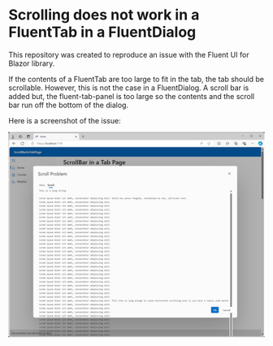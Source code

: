 # Scrolling does not work in a FluentTab in a FluentDialog

This repository was created to reproduce an issue with the Fluent UI for Blazor library.

If the contents of a FluentTab are too large to fit in the tab, the tab should be scrollable.
However, this is not the case in a FluentDialog. A scroll bar is added but, the fluent-tab-panel
is too large so the contents and the scroll bar run off the bottom of the dialog.

Here is a screenshot of the issue:

![Screenshot](ScrollBarInTabPage.png)